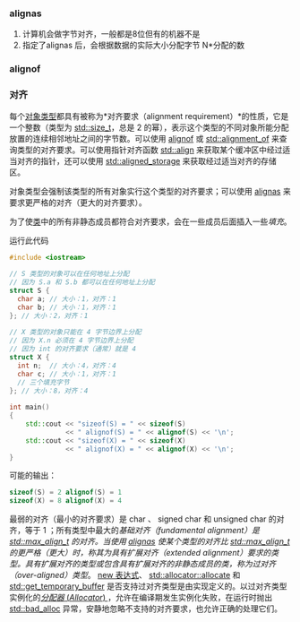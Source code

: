 ### alignas

1. 计算机会做字节对齐，一般都是8位但有的机器不是
2. 指定了alignas 后，会根据数据的实际大小分配字节 N*分配的数





### alignof

### 对齐

每个[对象类型](https://zh.cppreference.com/w/cpp/language/type)都具有被称为*对齐要求（alignment requirement）*的性质，它是一个整数（类型为 [std::size_t](https://zh.cppreference.com/w/cpp/types/size_t)，总是 2 的幂），表示这个类型的不同对象所能分配放置的连续相邻地址之间的字节数。可以使用 [alignof](https://zh.cppreference.com/w/cpp/language/alignof) 或 [std::alignment_of](https://zh.cppreference.com/w/cpp/types/alignment_of) 来查询类型的对齐要求。可以使用指针对齐函数 [std::align](https://zh.cppreference.com/w/cpp/memory/align) 来获取某个缓冲区中经过适当对齐的指针，还可以使用 [std::aligned_storage](https://zh.cppreference.com/w/cpp/types/aligned_storage) 来获取经过适当对齐的存储区。

对象类型会强制该类型的所有对象实行这个类型的对齐要求；可以使用 [alignas](https://zh.cppreference.com/w/cpp/language/alignas) 来要求更严格的对齐（更大的对齐要求）。

为了使[类](https://zh.cppreference.com/w/cpp/language/class)中的所有非静态成员都符合对齐要求，会在一些成员后面插入一些*填充*。

运行此代码

```cpp
#include <iostream>
 
// S 类型的对象可以在任何地址上分配
// 因为 S.a 和 S.b 都可以在任何地址上分配
struct S {
  char a; // 大小：1，对齐：1
  char b; // 大小：1，对齐：1
}; // 大小：2，对齐：1
 
// X 类型的对象只能在 4 字节边界上分配
// 因为 X.n 必须在 4 字节边界上分配
// 因为 int 的对齐要求（通常）就是 4
struct X {
  int n;  // 大小：4，对齐：4
  char c; // 大小：1，对齐：1
  // 三个填充字节
}; // 大小：8，对齐：4
 
int main()
{
    std::cout << "sizeof(S) = " << sizeof(S)
              << " alignof(S) = " << alignof(S) << '\n';
    std::cout << "sizeof(X) = " << sizeof(X)
              << " alignof(X) = " << alignof(X) << '\n';
}
```

可能的输出：

```cpp
sizeof(S) = 2 alignof(S) = 1
sizeof(X) = 8 alignof(X) = 4
```

最弱的对齐（最小的对齐要求）是 char 、 signed char 和 unsigned char 的对齐，等于 1 ；所有类型中最大的*基础对齐（fundamental alignment）*是 [std::max_align_t](https://zh.cppreference.com/w/cpp/types/max_align_t) 的对齐。当使用 [alignas](https://zh.cppreference.com/w/cpp/language/alignas) 使某个类型的对齐比 [std::max_align_t](https://zh.cppreference.com/w/cpp/types/max_align_t) 的更严格（更大）时，称其为具有*扩展对齐（extended alignment）*要求的类型。具有扩展对齐的类型或包含具有扩展对齐的非静态成员的类，称为*过对齐（over-aligned）类型*。 [new 表达式](https://zh.cppreference.com/w/cpp/language/new)、 [std::allocator::allocate](https://zh.cppreference.com/w/cpp/memory/allocator/allocate) 和 [std::get_temporary_buffer](https://zh.cppreference.com/w/cpp/memory/get_temporary_buffer) 是否支持过对齐类型是由实现定义的。以过对齐类型实例化的[*分配器* (*Allocator*) ](https://zh.cppreference.com/w/cpp/named_req/Allocator)，允许在编译期发生实例化失败，在运行时抛出 [std::bad_alloc](https://zh.cppreference.com/w/cpp/memory/new/bad_alloc) 异常，安静地忽略不支持的对齐要求，也允许正确的处理它们。